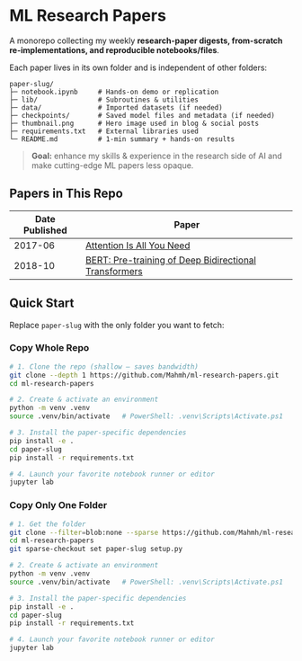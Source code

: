 # ML Research Papers
A monorepo collecting my weekly **research-paper digests, from-scratch re-implementations, and reproducible notebooks/files**.

Each paper lives in its own folder and is independent of other folders:
```
paper-slug/
├─ notebook.ipynb     # Hands-on demo or replication
├─ lib/               # Subroutines & utilities
├─ data/              # Imported datasets (if needed)
├─ checkpoints/       # Saved model files and metadata (if needed)
├─ thumbnail.png      # Hero image used in blog & social posts
├─ requirements.txt   # External libraries used
└─ README.md          # 1-min summary + hands-on results
```

> **Goal:** enhance my skills & experience in the research side of AI and make cutting-edge ML papers less opaque.

## Papers in This Repo
| Date Published     | Paper |
|----------|--------------------------------------------------|
| 2017-06  | [Attention Is All You Need](./attention-is-all-you-need) |
| 2018-10  | [BERT: Pre-training of Deep Bidirectional Transformers](./bert) |


## Quick Start
Replace `paper-slug` with the only folder you want to fetch:
### Copy Whole Repo
```bash
# 1. Clone the repo (shallow — saves bandwidth)
git clone --depth 1 https://github.com/Mahmh/ml-research-papers.git
cd ml-research-papers

# 2. Create & activate an environment
python -m venv .venv
source .venv/bin/activate   # PowerShell: .venv\Scripts\Activate.ps1

# 3. Install the paper-specific dependencies
pip install -e .
cd paper-slug
pip install -r requirements.txt

# 4. Launch your favorite notebook runner or editor
jupyter lab
```
### Copy Only One Folder
```bash
# 1. Get the folder
git clone --filter=blob:none --sparse https://github.com/Mahmh/ml-research-papers.git
cd ml-research-papers
git sparse-checkout set paper-slug setup.py

# 2. Create & activate an environment
python -m venv .venv
source .venv/bin/activate   # PowerShell: .venv\Scripts\Activate.ps1

# 3. Install the paper-specific dependencies
pip install -e .
cd paper-slug
pip install -r requirements.txt

# 4. Launch your favorite notebook runner or editor
jupyter lab
```